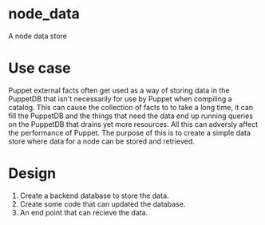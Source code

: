 # node_data
A node data store

# Use case
Puppet external facts often get used as a way of storing data in the PuppetDB that isn't necessarily for use by Puppet when compiling a catalog. 
This can cause the collection of facts to to take a long time, it can fill the PuppetDB and the things that need the data end up running queries on the PuppetDB that drains yet more resources.
All this can adversly affect the performance of Puppet.
The purpose of this is to create a simple data store where data for a node can be stored and retrieved. 


# Design
1. Create a backend database to store the data.
2. Create some code that can updated the database.
3. An end point that can recieve the data.




